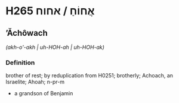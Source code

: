 # H265 אֲחוֹחַ / אחוח

## ʼĂchôwach

_(akh-o'-akh | uh-HOH-ah | uh-HOH-ak)_

### Definition

brother of rest; by reduplication from H0251; brotherly; Achoach, an Israelite; Ahoah; n-pr-m

- a grandson of Benjamin
